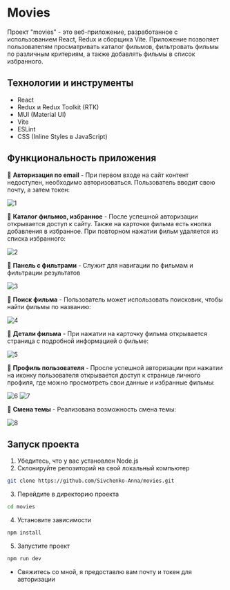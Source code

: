 # Movies

Проект "movies" - это веб-приложение, разработанное с использованием React, Redux и сборщика Vite. Приложение позволяет пользователям просматривать каталог фильмов, фильтровать фильмы по различным критериям, а также добавлять фильмы в список избранного.

## Технологии и инструменты
- React
- Redux и Redux Toolkit (RTK) 
- MUI (Material UI)
- Vite
- ESLint
- CSS (Inline Styles в JavaScript)

## Функциональность приложения

📌 **Авторизация по email** - При первом входе на сайт контент недоступен, необходимо авторизоваться.
Пользователь вводит свою почту, а затем токен:

![1](https://github.com/Sivchenko-Anna/movies/assets/103916590/b2bd746a-1c9b-40a1-85d2-890241d6d27e)

📌 **Каталог фильмов, избранное** - После успешной авторизации открывается доступ к сайту. Также на карточке фильма есть кнопка добавления в избранное. При повторном нажатии фильм удаляется из списка избранного:

![2](https://github.com/Sivchenko-Anna/movies/assets/103916590/fbbc276b-1f46-4207-a0f2-e4dcbca91c98)

📌 **Панель с фильтрами** - Служит для навигации по фильмам и фильтрации результатов

![3](https://github.com/Sivchenko-Anna/movies/assets/103916590/66a87458-66f4-4e3b-be1b-c285ae26e311)

📌 **Поиск фильма** - Пользователь может использовать поисковик, чтобы найти фильмы по названию:

![4](https://github.com/Sivchenko-Anna/movies/assets/103916590/96e9c647-ea8f-49a4-8abf-4efeadda6b48)

📌 **Детали фильма** - При нажатии на карточку фильма открывается страница с подробной информацией о фильме:

![5](https://github.com/Sivchenko-Anna/movies/assets/103916590/0f8f2d44-9c3f-4a5d-ad67-3094ed31d691)

📌 **Профиль пользователя** - Просле успешной авторизации при нажатии на иконку пользователя открывается доступ к странице личного профиля, где можно просмотреть свои данные и избранные фильмы:

![6](https://github.com/Sivchenko-Anna/movies/assets/103916590/17f92e32-3948-421c-82ff-5f0b8d1c146e)
![7](https://github.com/Sivchenko-Anna/movies/assets/103916590/fc014418-a8ca-4a92-aca4-55e7c6b05339)

📌 **Смена темы** - Реализована возможность смена темы:

![8](https://github.com/Sivchenko-Anna/movies/assets/103916590/8d9659fc-4e05-4b2f-b3e0-82a5cfdc6bab)


## Запуск проекта
1. Убедитесь, что у вас установлен Node.js
2. Склонируйте репозиторий на свой локальный компьютер
```sh
git clone https://github.com/Sivchenko-Anna/movies.git
```
3. Перейдите в директорию проекта 
```sh
cd movies
```
4. Установите зависимости 
```sh
npm install
```
5. Запустите проект
```sh
npm run dev
```

* Свяжитесь со мной, я предоставлю вам почту и токен для авторизации
